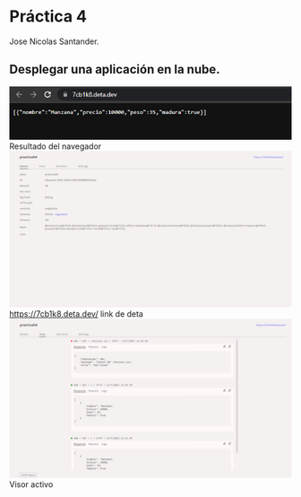 # Práctica 4
Jose Nicolas Santander.

## Desplegar una aplicación en la nube.
![Link](https://github.com/nisos25/UC-Practicas-SWoT/blob/068626298bd103653aaae3492d76fac955f6d509/Informes/Practica4/imgs/1.png)
Resultado del navegador
![Link](https://github.com/nisos25/UC-Practicas-SWoT/blob/068626298bd103653aaae3492d76fac955f6d509/Informes/Practica4/imgs/2.png)
https://7cb1k8.deta.dev/ link de deta
![Link](https://github.com/nisos25/UC-Practicas-SWoT/blob/068626298bd103653aaae3492d76fac955f6d509/Informes/Practica4/imgs/3.png)
Visor activo
